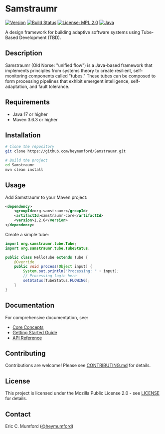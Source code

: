 # Samstraumr

[![Version](https://img.shields.io/badge/version-1.2.7-blue)](https://github.com/heymumford/Samstraumr/releases) [![Build Status](https://github.com/heymumford/Samstraumr/actions/workflows/samstraumr-pipeline.yml/badge.svg)](https://github.com/heymumford/Samstraumr/actions/workflows/samstraumr-pipeline.yml) [![License: MPL 2.0](https://img.shields.io/badge/License-MPL%202.0-brightgreen.svg)](https://opensource.org/licenses/MPL-2.0) [![Java](https://img.shields.io/badge/Java-17%2B-orange)](https://openjdk.java.net/projects/jdk/17/)

A design framework for building adaptive software systems using Tube-Based Development (TBD).

## Description

Samstraumr (Old Norse: "unified flow") is a Java-based framework that implements principles from systems theory to create resilient, self-monitoring components called "tubes." These tubes can be composed to form processing pipelines that exhibit emergent intelligence, self-adaptation, and fault tolerance.

## Requirements

- Java 17 or higher
- Maven 3.6.3 or higher

## Installation

```bash
# Clone the repository
git clone https://github.com/heymumford/Samstraumr.git

# Build the project
cd Samstraumr
mvn clean install
```

## Usage

Add Samstraumr to your Maven project:

```xml
<dependency>
    <groupId>org.samstraumr</groupId>
    <artifactId>samstraumr-core</artifactId>
    <version>1.2.6</version>
</dependency>
```

Create a simple tube:

```java
import org.samstraumr.tube.Tube;
import org.samstraumr.tube.TubeStatus;

public class HelloTube extends Tube {
    @Override
    public void process(Object input) {
        System.out.println("Processing: " + input);
        // Processing logic here
        setStatus(TubeStatus.FLOWING);
    }
}
```

## Documentation

For comprehensive documentation, see:

- [Core Concepts](./docs/concepts/core-concepts.md)
- [Getting Started Guide](./docs/guides/getting-started.md)
- [API Reference](./docs/reference/api-reference.md)

## Contributing

Contributions are welcome! Please see [CONTRIBUTING.md](./docs/contribution/contributing.md) for details.

## License

This project is licensed under the Mozilla Public License 2.0 - see [LICENSE](./LICENSE) for details.

## Contact

Eric C. Mumford ([@heymumford](https://github.com/heymumford))
